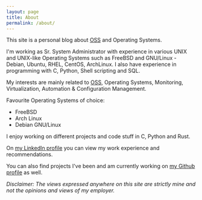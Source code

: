 ```yaml
---
layout: page
title: About
permalink: /about/
---
```

This site is a personal blog about
[OSS](http://en.wikipedia.org/wiki/Open-source_software) and Operating
Systems.

I'm working as Sr. System Administrator with experience in various
UNIX and UNIX-like Operating Systems such as FreeBSD and GNU/Linux -
Debian, Ubuntu, RHEL, CentOS, ArchLinux. I also have experience in
programming with C, Python, Shell scripting and SQL.

My interests are mainly related to
[OSS](http://en.wikipedia.org/wiki/Open-source_software), Operating
Systems, Monitoring, Virtualization, Automation & Configuration
Management.

Favourite Operating Systems of choice:

* FreeBSD
* Arch Linux
* Debian GNU/Linux

I enjoy working on different projects and code stuff in C, Python and
Rust.

On [my LinkedIn
profile](http://www.linkedin.com/in/dnaeon)
you can view my work experience and recommendations.

You can also find projects I've been and am currently working on
[my Github profile](https://github.com/dnaeon) as well.

*Disclaimer: The views expressed anywhere on this site are strictly
 mine and not the opinions and views of my employer.*
